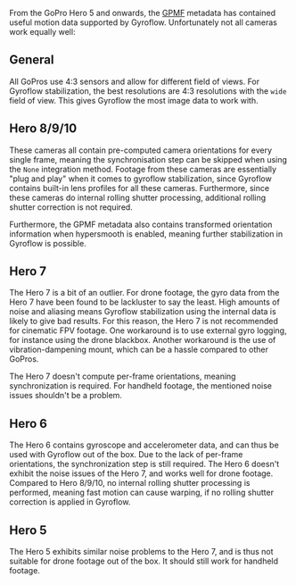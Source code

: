 From the GoPro Hero 5 and onwards, the [GPMF](https://github.com/gopro/gpmf-parser) metadata has contained useful motion data supported by Gyroflow. Unfortunately not all cameras work equally well:

## General
All GoPros use 4:3 sensors and allow for different field of views. For Gyroflow stabilization, the best resolutions are 4:3 resolutions with the `wide` field of view. This gives Gyroflow the most image data to work with.

## Hero 8/9/10
These cameras all contain pre-computed camera orientations for every single frame, meaning the synchronisation step can be skipped when using the `None` integration method. Footage from these cameras are essentially "plug and play" when it comes to gyroflow stabilization, since Gyroflow contains built-in lens profiles for all these cameras. Furthermore, since these cameras do internal rolling shutter processing, additional rolling shutter correction is not required.

Furthermore, the GPMF metadata also contains transformed orientation information when hypersmooth is enabled, meaning further stabilization in Gyroflow is possible.

## Hero 7
The Hero 7 is a bit of an outlier. For drone footage, the gyro data from the Hero 7 have been found to be lackluster to say the least. High amounts of noise and aliasing means Gyroflow stabilization using the internal data is likely to give bad results. For this reason, the Hero 7 is not recommended for cinematic FPV footage. One workaround is to use external gyro logging, for instance using the drone blackbox. Another workaround is the use of vibration-dampening mount, which can be a hassle compared to other GoPros.

The Hero 7 doesn't compute per-frame orientations, meaning synchronization is required. For handheld footage, the mentioned noise issues shouldn't be a problem.


## Hero 6
The Hero 6 contains gyroscope and accelerometer data, and can thus be used with Gyroflow out of the box. Due to the lack of per-frame orientations, the synchronization step is still required. The Hero 6 doesn't exhibit the noise issues of the Hero 7, and works well for drone footage. Compared to Hero 8/9/10, no internal rolling shutter processing is performed, meaning fast motion can cause warping, if no rolling shutter correction is applied in Gyroflow.

## Hero 5
The Hero 5 exhibits similar noise problems to the Hero 7, and is thus not suitable for drone footage out of the box. It should still work for handheld footage.